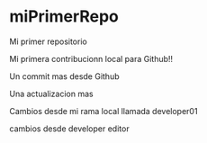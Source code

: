 # miPrimerRepo
Mi primer repositorio

Mi primera contribucionn local para Github!!

Un commit mas desde Github

Una actualizacion mas

Cambios desde mi rama local llamada developer01

cambios desde developer editor
